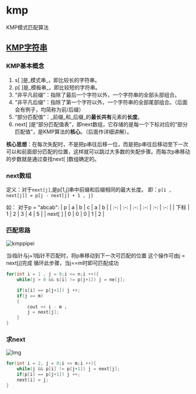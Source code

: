 # kmp
KMP模式匹配算法
## [KMP字符串](https://www.acwing.com/problem/content/description/833/)
### KMP基本概念
1. s\[ \]是_模式串_，即比较长的字符串。  
2. p\[ \]是_模板串_，即比较短的字符串。
3. “非平凡前缀”：指除了最后一个字符以外，一个字符串的全部头部组合。  
4. “非平凡后缀”：指除了第一个字符以外，一个字符串的全部尾部组合。（后面会有例子，均简称为前/后缀）  
5. “部分匹配值”：_前缀_和_后缀_的**最长共有**元素的**长度**。  
6. next\[ \]是“部分匹配值表”，即next数组，它存储的是每一个下标对应的“部分匹配值”，是KMP算法的**核心**。（后面作详细讲解）。

**核心思想**：在每次失配时，不是把p串往后移一位，而是把p串往后移动至下一次可以和前面部分匹配的位置，这样就可以跳过大多数的失配步骤。而每次p串移动的步数就是通过查找next\[ \]数组确定的。
### next数组
定义：对于`next[j]`,是p[1,j]串中前缀和后缀相同的最大长度。
即：`p[1 , next[j]] = p[j - next[j] + 1 , j]`

如：
对于p = "abcab":
| p | a | b | c | a | b |
| :-: | :-: | :-: | :-: | :-: | :-: |
| 下标 | 1 | 2 | 3 | 4 | 5 |
| next\[ \] | 0 | 0 | 0 | 1 | 2 |

### 匹配思路
![kmppipei](https://cdn.acwing.com/media/article/image/2020/06/12/31041_8e70c3eeac-%E5%8C%B9%E9%85%8D.PNG)

当i指针与j+1指针不匹配时，将p串移动到下一次可匹配的位置
这个操作可由j = next[j]完成
循环此步骤，当j==m时即可匹配成功

```c++
for(int i = 1 , j = 0;i <= n;i ++){
    while(j > 0 && s[i] != p[j+1]) j = ne[j];

    if(s[i] == p[j+1]) j ++;
    if(j == m) 
    {
        cout << i - m ;
        j = next[j];
    }
}
```
### 求next
![Img](https://cdn.acwing.com/media/article/image/2020/06/12/31041_97225cdcac-next%E6%95%B0%E7%BB%84.PNG)
```c++
for(int i = 2, j = 0;i <= m;i ++){
    while(j && p[i] != p[j+1]) j = next[j];
    if(p[i] == p[j+1]) j ++;
    next[i] = j;
}
```